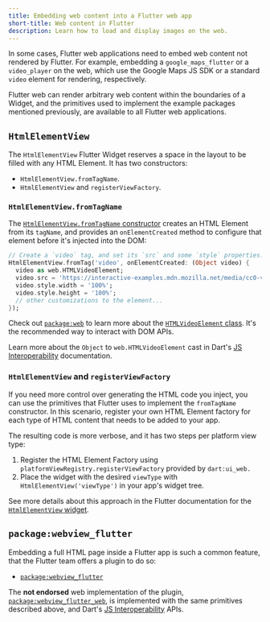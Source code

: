 ```yaml
---
title: Embedding web content into a Flutter web app
short-title: Web content in Flutter
description: Learn how to load and display images on the web.
---
```


In some cases, Flutter web applications need to embed web content not
rendered by Flutter. For example, embedding a `google_maps_flutter` or a
`video_player` on the web, which use the Google Maps JS SDK or a standard
`video` element for rendering, respectively.

Flutter web can render arbitrary web content within the boundaries of a Widget,
and the primitives used to implement the example packages mentioned previously,
are available to all Flutter web applications.

## `HtmlElementView`

The `HtmlElementView` Flutter Widget reserves a space in the layout to be
filled with any HTML Element. It has two constructors:

* `HtmlElementView.fromTagName`.
* `HtmlElementView` and `registerViewFactory`.

### `HtmlElementView.fromTagName`

The [`HtmlElementView.fromTagName` constructor][] creates an HTML Element from
its `tagName`, and provides an `onElementCreated` method to configure that
element before it's injected into the DOM:

```dart
// Create a `video` tag, and set its `src` and some `style` properties...
HtmlElementView.fromTag('video', onElementCreated: (Object video) {
  video as web.HTMLVideoElement;
  video.src = 'https://interactive-examples.mdn.mozilla.net/media/cc0-videos/flower.mp4';
  video.style.width = '100%';
  video.style.height = '100%';
  // other customizations to the element...
});
```

Check out [`package:web`][] to learn more about the [`HTMLVideoElement` class].
It's the recommended way to interact with DOM APIs.

Learn more about the `Object` to `web.HTMLVideoElement` cast in Dart's
[JS Interoperability][] documentation.

[`HtmlElementView.fromTagName` constructor]: {{site.api}}/flutter/widgets/HtmlElementView/HtmlElementView.fromTagName.html
[`HTMLVideoElement` class]: {{site.pub}}/documentation/web/latest/web/HTMLVideoElement-extension-type.html
[`package:web`]: {{site.pub}}/packages/web

### `HtmlElementView` and `registerViewFactory`

If you need more control over generating the HTML code you inject, you can use
the primitives that Flutter uses to implement the `fromTagName` constructor. In
this scenario, register your own HTML Element factory for each type of HTML
content that needs to be added to your app.

The resulting code is more verbose, and it has two steps per platform view type:

1. Register the HTML Element Factory using
`platformViewRegistry.registerViewFactory` provided by `dart:ui_web.`  
2. Place the widget with the desired `viewType`  with
`HtmlElementView('viewType')` in your app's widget tree.

See more details about this approach in the Flutter documentation for the
[`HtmlElementView` widget][].

[`HtmlElementView` widget]: {{site.api}}/flutter/widgets/HtmlElementView-class.html

## `package:webview_flutter`

Embedding a full HTML page inside a Flutter app is such a common feature, that
the Flutter team offers a plugin to do so:

* [`package:webview_flutter`][]

The **not endorsed** web implementation of the plugin,
[`package:webview_flutter_web`][], is implemented with the same primitives
described above, and Dart's [JS Interoperability][] APIs.

[JS Interoperability]: {{site.dart-site}}/interop/js-interop
[`package:webview_flutter`]: {{site.pub}}/packages/webview_flutter
[`package:webview_flutter_web`]: {{site.pub}}/packages/webview_flutter_web

